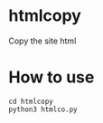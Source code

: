 # htmlcopy
Copy the site html

# How to use
```git clone https://github.com/1ibr4/htmlcopy
cd htmlcopy
python3 htmlco.py
